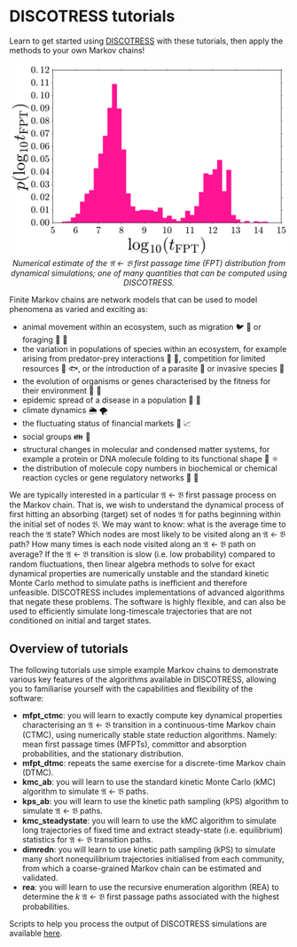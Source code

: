 # DISCOTRESS tutorials

Learn to get started using [DISCOTRESS](https://github.com/danieljsharpe/DISCOTRESS) with these tutorials, then apply the methods to your own Markov chains!

<p align="center">
  <img src="https://github.com/danieljsharpe/DISCOTRESS_tutorials/blob/master/fpt_distribn_example.svg">
  <i>Numerical estimate of the &#120068; &#8592; &#120069; first passage time (FPT) distribution from dynamical simulations; one of many quantities that can be computed using DISCOTRESS.</i><br>
</p>

Finite Markov chains are network models that can be used to model phenomena as varied and exciting as:
- animal movement within an ecosystem, such as migration :bird: :parrot: or foraging :elephant: :palm_tree:
- the variation in populations of species within an ecosystem, for example arising from predator-prey interactions :wolf: :deer:, competition for limited resources :bear: :fish:, or the introduction of a parasite :mosquito: or invasive species :snake:
- the evolution of organisms or genes characterised by the fitness for their environment :giraffe: :turtle:
- epidemic spread of a disease in a population :microbe: :syringe:
- climate dynamics :sun_behind_rain_cloud: :tornado:
- the fluctuating status of financial markets :money_with_wings: :chart_with_upwards_trend:
- social groups :family: :couple:
- structural changes in molecular and condensed matter systems, for example a protein or DNA molecule folding to its functional shape :dna: :atom_symbol:
- the distribution of molecule copy numbers in biochemical or chemical reaction cycles or gene regulatory networks :test_tube: :petri_dish:

We are typically interested in a particular &#120068; &#8592; &#120069; first passage process on the Markov chain. That is, we wish to understand the dynamical process of first hitting an absorbing (target) set of nodes &#120068; for paths beginning within the initial set of nodes &#120069;. We may want to know: what is the average time to reach the &#120068; state? Which nodes are most likely to be visited along an &#120068; &#8592; &#120069; path?  How many times is each node visited along an &#120068; &#8592; &#120069; path on average? If the &#120068; &#8592; &#120069; transition is slow (i.e. low probability) compared to random fluctuations, then linear algebra methods to solve for exact dynamical properties are numerically unstable and the standard kinetic Monte Carlo method to simulate paths is inefficient and therefore unfeasible. DISCOTRESS includes implementations of advanced algorithms that negate these problems. The software is highly flexible, and can also be used to efficiently simulate long-timescale trajectories that are not conditioned on initial and target states.

## Overview of tutorials

The following tutorials use simple example Markov chains to demonstrate various key features of the algorithms available in DISCOTRESS, allowing you to familiarise yourself with the capabilities and flexibility of the software:

- **mfpt\_ctmc**: you will learn to exactly compute key dynamical properties characterising an &#120068; &#8592; &#120069; transition in a continuous-time Markov chain (CTMC), using numerically stable state reduction algorithms. Namely: mean first passage times (MFPTs), committor and absorption probabilities, and the stationary distribution.
- **mfpt\_dtmc**: repeats the same exercise for a discrete-time Markov chain (DTMC).
- **kmc\_ab**: you will learn to use the standard kinetic Monte Carlo (kMC) algorithm to simulate &#120068; &#8592; &#120069; paths.
- **kps\_ab**: you will learn to use the kinetic path sampling (kPS) algorithm to simulate &#120068; &#8592; &#120069; paths.
- **kmc\_steadystate**: you will learn to use the kMC algorithm to simulate long trajectories of fixed time and extract steady-state (i.e. equilibrium) statistics for &#120068; &#8592; &#120069; transition paths.
- **dimredn**: you will learn to use kinetic path sampling (kPS) to simulate many short nonequilibrium trajectories initialised from each community, from which a coarse-grained Markov chain can be estimated and validated.
- **rea**: you will learn to use the recursive enumeration algorithm (REA) to determine the *k* &#120068; &#8592; &#120069; first passage paths associated with the highest probabilities.

Scripts to help you process the output of DISCOTRESS simulations are available [here](https://github.com/danieljsharpe/DISCOTRESS_tools).

